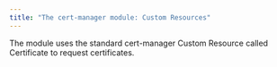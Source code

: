 ```yaml
---
title: "The cert-manager module: Custom Resources"
---
```


The module uses the standard cert-manager Custom Resource called Certificate to request certificates.

